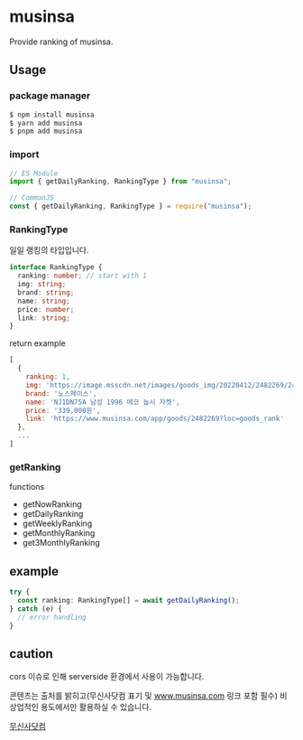 # musinsa

Provide ranking of musinsa.

## Usage

### package manager

```bash
$ npm install musinsa
$ yarn add musinsa
$ pnpm add musinsa
```

### import

```js
// ES Module
import { getDailyRanking, RankingType } from "musinsa";

// CommonJS
const { getDailyRanking, RankingType } = require("musinsa");
```

### RankingType

일일 랭킹의 타입입니다.

```ts
interface RankingType {
  ranking: number; // start with 1
  img: string;
  brand: string;
  name: string;
  price: number;
  link: string;
}
```

return example

```js
[
  {
    ranking: 1,
    img: 'https://image.msscdn.net/images/goods_img/20220412/2482269/2482269_1_125.jpg',
    brand: '노스페이스',
    name: 'NJ1DN75A 남성 1996 에코 눕시 자켓',
    price: '339,000원',
    link: 'https://www.musinsa.com/app/goods/2482269?loc=goods_rank'
  },
  ...
]
```

### getRanking

functions

- getNowRanking
- getDailyRanking
- getWeeklyRanking
- getMonthlyRanking
- get3MonthlyRanking

## example

```ts
try {
  const ranking: RankingType[] = await getDailyRanking();
} catch (e) {
  // error handling
}
```

## caution

cors 이슈로 인해 serverside 환경에서 사용이 가능합니다.

콘텐츠는 출처를 밝히고(무신사닷컴 표기 및 www.musinsa.com 링크 포함 필수) 비상업적인 용도에서만 활용하실 수 있습니다.

[무신사닷컴](https://www.musinsa.com/)
